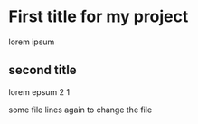 # First title for my project
lorem ipsum 

## second title
lorem epsum 2 1

some file lines again to change the file